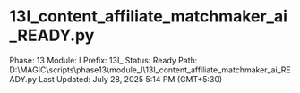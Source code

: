 # 13I_content_affiliate_matchmaker_ai_READY.py

Phase: 13
Module: I
Prefix: 13I_
Status: Ready
Path: D:\MAGIC\scripts\phase13\module_I\13I_content_affiliate_matchmaker_ai_READY.py
Last Updated: July 28, 2025 5:14 PM (GMT+5:30)
